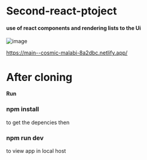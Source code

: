 # Second-react-ptoject
<h4>use of react components and rendering lists to the Ui</h4>


![image](https://user-images.githubusercontent.com/72573043/228505901-ba0c9082-e494-4f9f-9f32-f12d4986bf47.png)



https://main--cosmic-malabi-8a2dbc.netlify.app/

<h1>After cloning</h1>
<strong>Run</strong>
<h3>npm install</h3>
to get the depencies then

<h3>npm run dev</h3>
to view app in local host
